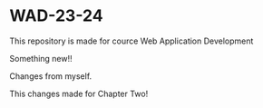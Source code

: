# WAD-23-24
This repository is made for  cource Web Application Development

Something new!!

Changes from myself.

This changes made for Chapter Two!

